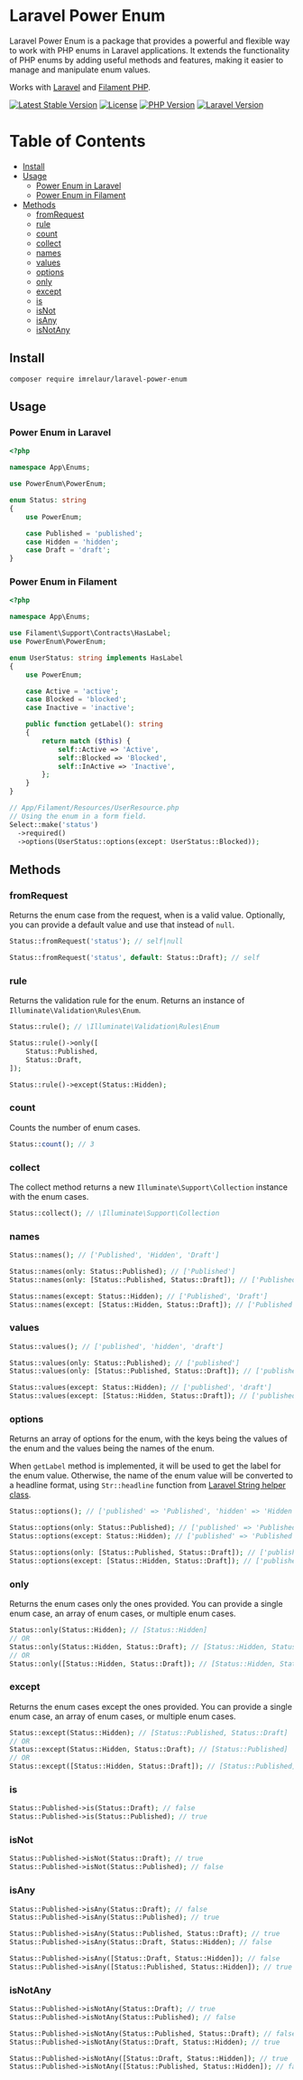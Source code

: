 # Laravel Power Enum

Laravel Power Enum is a package that provides a powerful and flexible way to work with PHP enums in Laravel applications. It extends the functionality of PHP enums by adding useful methods and features, making it easier to manage and manipulate enum values.

Works with [Laravel](https://laravel.com/) and [Filament PHP](https://filamentphp.com/). 

[![Latest Stable Version](https://poser.pugx.org/imrelaur/laravel-power-enum/v/stable)](https://packagist.org/packages/imrelaur/laravel-power-enum)
[![License](https://poser.pugx.org/imrelaur/laravel-power-enum/license)](https://packagist.org/packages/imrelaur/laravel-power-enum)
[![PHP Version](https://img.shields.io/badge/PHP-%3E%3D%208.2-4F5B93.svg)](https://www.php.net/)
[![Laravel Version](https://img.shields.io/badge/Laravel-%3E%3D%2010.0-FF2D20.svg)](https://laravel.com/)

Table of Contents
=================

* [Install](#install)
* [Usage](#usage)
    * [Power Enum in Laravel](#power-enum-in-laravel)
    * [Power Enum in Filament](#power-enum-in-filament)
* [Methods](#methods)
    * [fromRequest](#fromrequest)
    * [rule](#rule)
    * [count](#count)
    * [collect](#collect)
    * [names](#names)
    * [values](#values)
    * [options](#options)
    * [only](#only)
    * [except](#except)
    * [is](#is)
    * [isNot](#isnot)
    * [isAny](#isany)
    * [isNotAny](#isnotany)

## Install

```
composer require imrelaur/laravel-power-enum
```

## Usage

### Power Enum in Laravel

```php
<?php

namespace App\Enums;

use PowerEnum\PowerEnum;

enum Status: string
{
    use PowerEnum;

    case Published = 'published';
    case Hidden = 'hidden';
    case Draft = 'draft';
}
```

### Power Enum in Filament

```php
<?php

namespace App\Enums;

use Filament\Support\Contracts\HasLabel;
use PowerEnum\PowerEnum;

enum UserStatus: string implements HasLabel
{
    use PowerEnum;

    case Active = 'active';
    case Blocked = 'blocked';
    case Inactive = 'inactive';

    public function getLabel(): string
    {
        return match ($this) {
            self::Active => 'Active',
            self::Blocked => 'Blocked',
            self::InActive => 'Inactive',
        };
    }
}

// App/Filament/Resources/UserResource.php
// Using the enum in a form field.
Select::make('status')
  ->required()
  ->options(UserStatus::options(except: UserStatus::Blocked));

```

## Methods

### fromRequest

Returns the enum case from the request, when is a valid value. Optionally, you can provide a default value and use that instead of `null`.

```php
Status::fromRequest('status'); // self|null

Status::fromRequest('status', default: Status::Draft); // self
```

### rule

Returns the validation rule for the enum. Returns an instance of `Illuminate\Validation\Rules\Enum`.

```php
Status::rule(); // \Illuminate\Validation\Rules\Enum

Status::rule()->only([
    Status::Published,
    Status::Draft,
]);

Status::rule()->except(Status::Hidden);
```

### count

Counts the number of enum cases.

```php
Status::count(); // 3
```

### collect

The collect method returns a new `Illuminate\Support\Collection` instance with the enum cases.

```php
Status::collect(); // \Illuminate\Support\Collection
```

### names

```php
Status::names(); // ['Published', 'Hidden', 'Draft']

Status::names(only: Status::Published); // ['Published']
Status::names(only: [Status::Published, Status::Draft]); // ['Published', 'Draft']

Status::names(except: Status::Hidden); // ['Published', 'Draft']
Status::names(except: [Status::Hidden, Status::Draft]); // ['Published']
```

### values

```php
Status::values(); // ['published', 'hidden', 'draft']

Status::values(only: Status::Published); // ['published']
Status::values(only: [Status::Published, Status::Draft]); // ['published', 'draft']

Status::values(except: Status::Hidden); // ['published', 'draft']
Status::values(except: [Status::Hidden, Status::Draft]); // ['published']
```

### options

Returns an array of options for the enum, with the keys being the values of the enum and the values being the names of
the enum.

When `getLabel` method is implemented, it will be used to get the label for the enum value. Otherwise, the name of the
enum value will be converted to a headline format, using `Str::headline` function
from [Laravel String helper class](https://laravel.com/docs/strings#method-str-headline).

```php
Status::options(); // ['published' => 'Published', 'hidden' => 'Hidden', 'draft' => 'Draft']

Status::options(only: Status::Published); // ['published' => 'Published']
Status::options(except: Status::Hidden); // ['published' => 'Published', 'draft' => 'Draft']

Status::options(only: [Status::Published, Status::Draft]); // ['published' => 'Published', 'draft' => 'Draft']
Status::options(except: [Status::Hidden, Status::Draft]); // ['published' => 'Published']
```

### only

Returns the enum cases only the ones provided. You can provide a single enum case, an array of enum cases, or multiple enum cases.

```php
Status::only(Status::Hidden); // [Status::Hidden]
// OR
Status::only(Status::Hidden, Status::Draft); // [Status::Hidden, Status::Draft]
// OR
Status::only([Status::Hidden, Status::Draft]); // [Status::Hidden, Status::Draft]
```

### except

Returns the enum cases except the ones provided. You can provide a single enum case, an array of enum cases, or multiple enum cases.

```php
Status::except(Status::Hidden); // [Status::Published, Status::Draft]
// OR
Status::except(Status::Hidden, Status::Draft); // [Status::Published]
// OR
Status::except([Status::Hidden, Status::Draft]); // [Status::Published]
```

### is

```php
Status::Published->is(Status::Draft); // false
Status::Published->is(Status::Published); // true
```

### isNot

```php
Status::Published->isNot(Status::Draft); // true
Status::Published->isNot(Status::Published); // false
```

### isAny

```php
Status::Published->isAny(Status::Draft); // false
Status::Published->isAny(Status::Published); // true

Status::Published->isAny(Status::Published, Status::Draft); // true
Status::Published->isAny(Status::Draft, Status::Hidden); // false

Status::Published->isAny([Status::Draft, Status::Hidden]); // false
Status::Published->isAny([Status::Published, Status::Hidden]); // true
```

### isNotAny

```php
Status::Published->isNotAny(Status::Draft); // true
Status::Published->isNotAny(Status::Published); // false

Status::Published->isNotAny(Status::Published, Status::Draft); // false
Status::Published->isNotAny(Status::Draft, Status::Hidden); // true

Status::Published->isNotAny([Status::Draft, Status::Hidden]); // true
Status::Published->isNotAny([Status::Published, Status::Hidden]); // false
```
